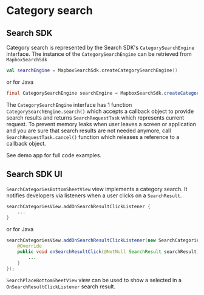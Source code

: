 # Category search

## Search SDK

Category search is represented by the Search SDK's `CategorySearchEngine` interface. The instance of the `CategorySearchEngine` can be retrieved from `MapboxSearchSdk`

```kotlin
val searchEngine = MapboxSearchSdk.createCategorySearchEngine()
```
or for Java
```java
final CategorySearchEngine searchEngine = MapboxSearchSdk.createCategorySearchEngine();
```

The `CategorySearchEngine` interface has 1 function `CategorySearchEngine.search()` which accepts a callback object to provide search results and returns `SearchRequestTask` which represents current request.
To prevent memory leaks when user leaves a screen or application and you are sure that search results are not needed anymore, call `SearchRequestTask.cancel()` function which releases a reference to a callback object.

See demo app for full code examples.



## Search SDK UI

`SearchCategoriesBottomSheetView` view implements a category search. It notifies developers via listeners when a user clicks on a `SearchResult`.

```kotlin
searchCategoriesView.addOnSearchResultClickListener {
    ...
}
```
or for Java
```java
searchCategoriesView.addOnSearchResultClickListener(new SearchCategoriesBottomSheetView.OnSearchResultClickListener() {
    @Override
    public void onSearchResultClick(@NotNull SearchResult searchResult) {
        ...
    }
});
```

`SearchPlaceBottomSheetView` view can be used to show a selected in a `OnSearchResultClickListener` search result.
